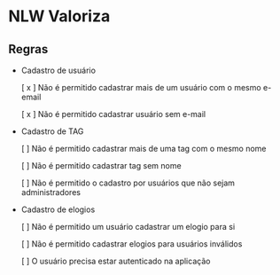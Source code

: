 # NLW Valoriza

## Regras

- Cadastro de usuário

  [ x ] Não é permitido cadastrar mais de um usuário com o mesmo e-email

  [ x ] Não é permitido cadastrar usuário sem e-mail

- Cadastro de TAG

  [ ] Não é permitido cadastrar mais de uma tag com o mesmo nome

  [ ] Não é permitido cadastrar tag sem nome

  [ ] Não é permitido o cadastro por usuários que não sejam administradores

- Cadastro de elogios

  [ ] Não é permitido um usuário cadastrar um elogio para si

  [ ] Não é permitido cadastrar elogios para usuários inválidos

  [ ] O usuário precisa estar autenticado na aplicação
